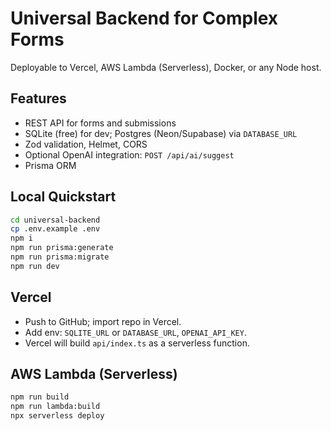 # Universal Backend for Complex Forms

Deployable to Vercel, AWS Lambda (Serverless), Docker, or any Node host.

## Features
- REST API for forms and submissions
- SQLite (free) for dev; Postgres (Neon/Supabase) via `DATABASE_URL`
- Zod validation, Helmet, CORS
- Optional OpenAI integration: `POST /api/ai/suggest`
- Prisma ORM

## Local Quickstart
```bash
cd universal-backend
cp .env.example .env
npm i
npm run prisma:generate
npm run prisma:migrate
npm run dev
```

## Vercel
- Push to GitHub; import repo in Vercel.
- Add env: `SQLITE_URL` or `DATABASE_URL`, `OPENAI_API_KEY`.
- Vercel will build `api/index.ts` as a serverless function.

## AWS Lambda (Serverless)
```bash
npm run build
npm run lambda:build
npx serverless deploy
```

